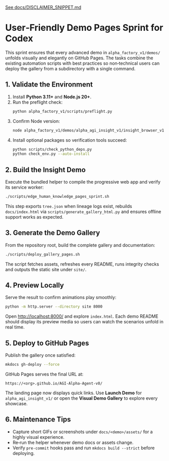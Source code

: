 [See docs/DISCLAIMER_SNIPPET.md](../docs/DISCLAIMER_SNIPPET.md)

# User‑Friendly Demo Pages Sprint for Codex

This sprint ensures that every advanced demo in `alpha_factory_v1/demos/` unfolds visually and elegantly on GitHub Pages. The tasks combine the existing automation scripts with best practices so non‑technical users can deploy the gallery from a subdirectory with a single command.

## 1. Validate the Environment
1. Install **Python 3.11+** and **Node.js 20+**.
2. Run the preflight check:
   ```bash
   python alpha_factory_v1/scripts/preflight.py
   ```
3. Confirm Node version:
   ```bash
   node alpha_factory_v1/demos/alpha_agi_insight_v1/insight_browser_v1/build/version_check.js
   ```
4. Install optional packages so verification tools succeed:
   ```bash
   python scripts/check_python_deps.py
   python check_env.py --auto-install
   ```

## 2. Build the Insight Demo
Execute the bundled helper to compile the progressive web app and verify its service worker:
```bash
./scripts/edge_human_knowledge_pages_sprint.sh
```
This step exports `tree.json` when lineage logs exist, rebuilds
`docs/index.html` via `scripts/generate_gallery_html.py` and ensures offline
support works as expected.

## 3. Generate the Demo Gallery
From the repository root, build the complete gallery and documentation:
```bash
./scripts/deploy_gallery_pages.sh
```
The script fetches assets, refreshes every README, runs integrity checks and outputs the static site under `site/`.

## 4. Preview Locally
Serve the result to confirm animations play smoothly:
```bash
python -m http.server --directory site 8000
```
Open <http://localhost:8000/> and explore `index.html`. Each demo README should display its preview media so users can watch the scenarios unfold in real time.

## 5. Deploy to GitHub Pages
Publish the gallery once satisfied:
```bash
mkdocs gh-deploy --force
```
GitHub Pages serves the final URL at:
```
https://<org>.github.io/AGI-Alpha-Agent-v0/
```
The landing page now displays quick links. Use **Launch Demo** for `alpha_agi_insight_v1/` or open the **Visual Demo Gallery** to explore every showcase.

## 6. Maintenance Tips
- Capture short GIFs or screenshots under `docs/<demo>/assets/` for a highly visual experience.
- Re‑run the helper whenever demo docs or assets change.
- Verify `pre-commit` hooks pass and run `mkdocs build --strict` before deploying.

